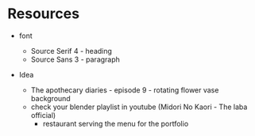 # Resources

- font
  - Source Serif 4 - heading
  - Source Sans 3 - paragraph
  
- Idea
  - The apothecary diaries - episode 9 - rotating flower vase background
  - check your blender playlist in youtube (Midori No Kaori - The laba official)
    - restaurant serving the menu for the portfolio